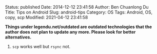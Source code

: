 Status: published
Date: 2014-12-12 23:41:58
Author: Ben Chuanlong Du
Title: Tips on Android
Slug: android-tips
Category: OS
Tags: Android, OS, copy, scp
Modified: 2021-04-12 23:41:58

**Things under legendu.net/outdated are outdated technologies that the author does not plan to update any more. Please look for better alternatives.**


1. `scp` works well but `rsync` not.
